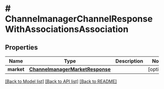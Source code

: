 # # ChannelmanagerChannelResponseWithAssociationsAssociation


## Properties 


Name | Type | Description | Notes
------------ | ------------- | ------------- | -------------
**market**| [**ChannelmanagerMarketResponse**](ChannelmanagerMarketResponse.md) |   | [optional]


[[Back to Model list]](../../README.md#models) [[Back to API list]](../../README.md#endpoints) [[Back to README]](../../README.md)

